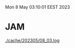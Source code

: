 Mon  8 May 03:10:01 EEST 2023
# JAM
<a href='./cache/202305/08_03.log'>./cache/202305/08_03.log</a>
